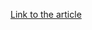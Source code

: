 [Link to the article](https://www.mandiant.com/sites/default/files/2021-09/mandiant-apt1-report.pdf)
